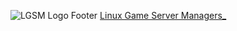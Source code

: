 ![LGSM Logo Footer](https://raw.githubusercontent.com/wiki/GameServerManagers/LinuxGSM/images/brand/black/LinuxGSM_black_logo.svg) [Linux Game Server Managers_](http://gameservermanagers.com)
